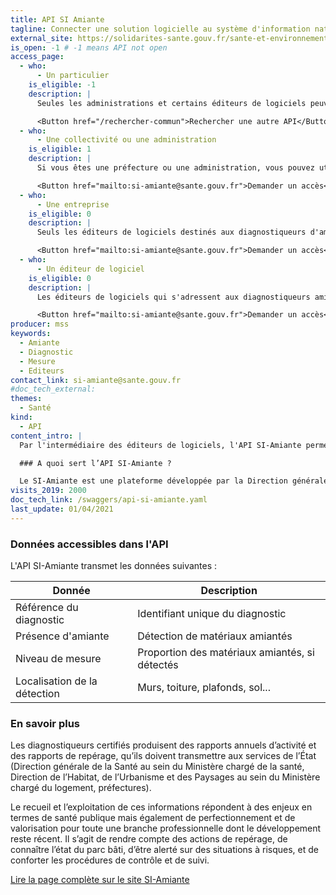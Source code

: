 ```yaml
---
title: API SI Amiante
tagline: Connecter une solution logicielle au système d'information national SI-Amiante
external_site: https://solidarites-sante.gouv.fr/sante-et-environnement/batiments/SI-amiante
is_open: -1 # -1 means API not open
access_page:
  - who:
      - Un particulier
    is_eligible: -1
    description: |
      Seules les administrations et certains éditeurs de logiciels peuvent utiliser cette API.

      <Button href="/rechercher-commun">Rechercher une autre API</Button>
  - who:
      - Une collectivité ou une administration
    is_eligible: 1
    description: |
      Si vous êtes une préfecture ou une administration, vous pouvez utiliser cette API pour récupérer les rapports d'actvités et rapports d'alerte émis par les diagnostiqueurs et les laboratoires accrédités.

      <Button href="mailto:si-amiante@sante.gouv.fr">Demander un accès</Button>
  - who:
      - Une entreprise
    is_eligible: 0
    description: |
      Seuls les éditeurs de logiciels destinés aux diagnostiqueurs d'amiante et laboratoire accrédités peuvent utiliser l'API SI-Amiante.

      <Button href="mailto:si-amiante@sante.gouv.fr">Demander un accès</Button>
  - who:
      - Un éditeur de logiciel
    is_eligible: 0
    description: |
      Les éditeurs de logiciels qui s'adressent aux diagnostiqueurs amiante et aux laboratoires certifiés peuvent utiliser l'API SI-Amiante.

      <Button href="mailto:si-amiante@sante.gouv.fr">Demander un accès</Button>
producer: mss
keywords:
  - Amiante
  - Diagnostic
  - Mesure
  - Editeurs
contact_link: si-amiante@sante.gouv.fr
#doc_tech_external:
themes:
  - Santé
kind:
  - API
content_intro: |
  Par l'intermédiaire des éditeurs de logiciels, l'API SI-Amiante permet aux diagnostiqueurs amiante de transmettre aux autorités compétentes leurs rapports annuels et rapports d'alerte.

  ### A quoi sert l’API SI-Amiante ?

  Le SI-Amiante est une plateforme développée par la Direction générale de la Santé, permettant à des organismes concourant à la mise en œuvre du code de la santé publique en matière d’amiante, dont les diagnostiqueurs certifiés, de transmettre aux services de l’État par voie électronique des rapports annuels d’activité et des rapports d’alerte.
visits_2019: 2000
doc_tech_link: /swaggers/api-si-amiante.yaml
last_update: 01/04/2021
---
```


### Données accessibles dans l'API

L'API SI-Amiante transmet les données suivantes :

| Donnée                       | Description                                    |
| ---------------------------- | ---------------------------------------------- |
| Référence du diagnostic      | Identifiant unique du diagnostic               |
| Présence d'amiante           | Détection de matériaux amiantés                |
| Niveau de mesure             | Proportion des matériaux amiantés, si détectés |
| Localisation de la détection | Murs, toiture, plafonds, sol...                |

### En savoir plus

Les diagnostiqueurs certifiés produisent des rapports annuels d’activité et des rapports de repérage, qu’ils doivent transmettre aux services de l’État (Direction générale de la Santé au sein du Ministère chargé de la santé, Direction de l’Habitat, de l’Urbanisme et des Paysages au sein du Ministère chargé du logement, préfectures).

Le recueil et l’exploitation de ces informations répondent à des enjeux en termes de santé publique mais également de perfectionnement et de valorisation pour toute une branche professionnelle dont le développement reste récent.
Il s’agit de rendre compte des actions de repérage, de connaître l’état du parc bâti, d’être alerté sur des situations à risques, et de conforter les procédures de contrôle et de suivi.

[Lire la page complète sur le site SI-Amiante](https://solidarites-sante.gouv.fr/sante-et-environnement/batiments/SI-amiante#Utilisateurs-du-SI-Amiante)
